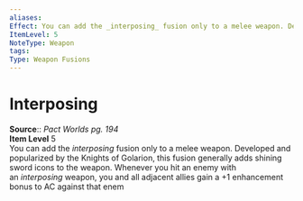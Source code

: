 ```yaml
---
aliases: 
Effect: You can add the _interposing_ fusion only to a melee weapon. Developed and popularized by the Knights of Golarion, this fusion generally adds shining sword icons to the weapon. Whenever you hit an enemy with an _interposing_ weapon, you and all adjacent allies gain a +1 enhancement bonus to AC against that enem
ItemLevel: 5
NoteType: Weapon
tags: 
Type: Weapon Fusions
---
```


# Interposing

**Source**:: _Pact Worlds pg. 194_  
**Item Level** 5  
You can add the _interposing_ fusion only to a melee weapon. Developed and popularized by the Knights of Golarion, this fusion generally adds shining sword icons to the weapon. Whenever you hit an enemy with an _interposing_ weapon, you and all adjacent allies gain a +1 enhancement bonus to AC against that enem
